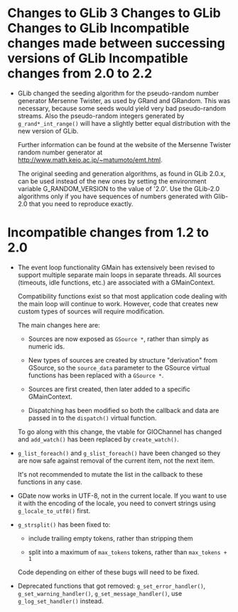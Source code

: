 Changes to GLib
3
Changes to GLib
Changes to GLib
Incompatible changes made between successing versions of GLib
Incompatible changes from 2.0 to 2.2
====================================

-   GLib changed the seeding algorithm for the pseudo-random number
    generator Mersenne Twister, as used by GRand and GRandom. This was
    necessary, because some seeds would yield very bad pseudo-random
    streams. Also the pseudo-random integers generated by
    `g_rand*_int_range()` will have a slightly better equal distribution
    with the new version of GLib.

    Further information can be found at the website of the Mersenne
    Twister random number generator at
    <http://www.math.keio.ac.jp/~matumoto/emt.html>.

    The original seeding and generation algorithms, as found in GLib
    2.0.x, can be used instead of the new ones by setting the
    environment variable G\_RANDOM\_VERSION to the value of '2.0'. Use
    the GLib-2.0 algorithms only if you have sequences of numbers
    generated with Glib-2.0 that you need to reproduce exactly.

Incompatible changes from 1.2 to 2.0
====================================

-   The event loop functionality GMain has extensively been revised to
    support multiple separate main loops in separate threads. All
    sources (timeouts, idle functions, etc.) are associated with a
    GMainContext.

    Compatibility functions exist so that most application code dealing
    with the main loop will continue to work. However, code that creates
    new custom types of sources will require modification.

    The main changes here are:

    -   Sources are now exposed as `GSource *`, rather than simply as
        numeric ids.

    -   New types of sources are created by structure "derivation" from
        GSource, so the `source_data` parameter to the GSource virtual
        functions has been replaced with a `GSource *`.

    -   Sources are first created, then later added to a specific
        GMainContext.

    -   Dispatching has been modified so both the callback and data are
        passed in to the `dispatch()` virtual function.

    To go along with this change, the vtable for GIOChannel has changed
    and `add_watch()` has been replaced by `create_watch()`.

-   `g_list_foreach()` and `g_slist_foreach()` have been changed so they
    are now safe against removal of the current item, not the next item.

    It's not recommended to mutate the list in the callback to these
    functions in any case.

-   GDate now works in UTF-8, not in the current locale. If you want to
    use it with the encoding of the locale, you need to convert strings
    using `g_locale_to_utf8()` first.

-   `g_strsplit()` has been fixed to:

    -   include trailing empty tokens, rather than stripping them

    -   split into a maximum of `max_tokens` tokens, rather than
        `max_tokens + 1`

    Code depending on either of these bugs will need to be fixed.

-   Deprecated functions that got removed: `g_set_error_handler()`,
    `g_set_warning_handler()`, `g_set_message_handler()`, use
    `g_log_set_handler()` instead.
